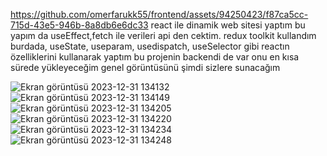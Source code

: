 
https://github.com/omerfarukk55/frontend/assets/94250423/f87ca5cc-715d-43e5-946b-8a8db6e6dc33
react ile dinamik web sitesi yaptım bu yapım da useEffect,fetch ile verileri api den cektim. redux toolkit kullandım burdada,  useState, useparam, usedispatch, useSelector gibi reactın özelliklerini kullanarak yaptım bu projenin backendi de var onu en kısa sürede  yükleyeceğim 
genel görüntüsünü şimdi sizlere sunacağım 



![Ekran görüntüsü 2023-12-31 134132](https://github.com/omerfarukk55/frontend/assets/94250423/775df7e5-3568-4bc3-ac4e-507c57377128)
![Ekran görüntüsü 2023-12-31 134149](https://github.com/omerfarukk55/frontend/assets/94250423/6f357cc9-9ea7-4e2b-a575-1fa249e114d0)
![Ekran görüntüsü 2023-12-31 134205](https://github.com/omerfarukk55/frontend/assets/94250423/1225990d-0b33-4bcf-8932-d93e2e7afad5)
![Ekran görüntüsü 2023-12-31 134220](https://github.com/omerfarukk55/frontend/assets/94250423/381186e4-8abf-40d5-82cf-afe1f94f2447)
![Ekran görüntüsü 2023-12-31 134234](https://github.com/omerfarukk55/frontend/assets/94250423/facee308-d4fa-4638-9b04-d2ef83e15c2e)
![Ekran görüntüsü 2023-12-31 134248](https://github.com/omerfarukk55/frontend/assets/94250423/384e1e57-8494-4363-be26-d9b07b661740)
